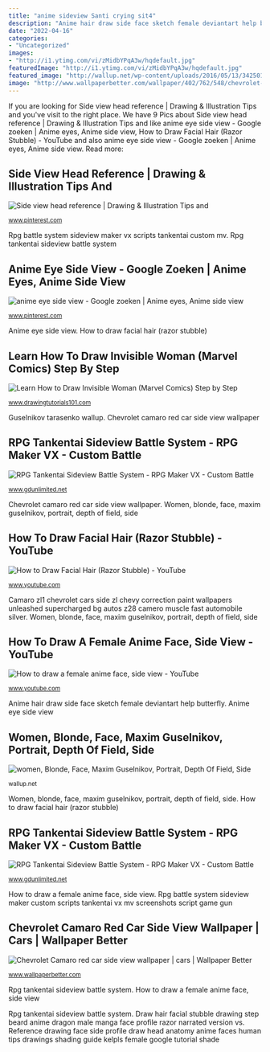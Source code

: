 ```yaml
---
title: "anime sideview Santi crying sit4"
description: "Anime hair draw side face sketch female deviantart help butterfly"
date: "2022-04-16"
categories:
- "Uncategorized"
images:
- "http://i1.ytimg.com/vi/zMidbYPqA3w/hqdefault.jpg"
featuredImage: "http://i1.ytimg.com/vi/zMidbYPqA3w/hqdefault.jpg"
featured_image: "http://wallup.net/wp-content/uploads/2016/05/13/342501-women-blonde-face-Maxim_Guselnikov-portrait-depth_of_field-side_view-white_clothing.jpg"
image: "http://www.wallpaperbetter.com/wallpaper/402/762/548/chevrolet-camaro-red-car-side-view-2K-wallpaper.jpg"
---
```


If you are looking for Side view head reference | Drawing &amp; Illustration Tips and you've visit to the right place. We have 9 Pics about Side view head reference | Drawing &amp; Illustration Tips and like anime eye side view - Google zoeken | Anime eyes, Anime side view, How to Draw Facial Hair (Razor Stubble) - YouTube and also anime eye side view - Google zoeken | Anime eyes, Anime side view. Read more:

## Side View Head Reference | Drawing &amp; Illustration Tips And

![Side view head reference | Drawing &amp; Illustration Tips and](https://i.pinimg.com/originals/04/0c/f0/040cf059082c83e09a24f5aae5795ccf.jpg "Side view head reference")

<small>www.pinterest.com</small>

Rpg battle system sideview maker vx scripts tankentai custom mv. Rpg tankentai sideview battle system

## Anime Eye Side View - Google Zoeken | Anime Eyes, Anime Side View

![anime eye side view - Google zoeken | Anime eyes, Anime side view](https://i.pinimg.com/736x/70/5b/2e/705b2eda8b6f2714db47bff8b66b4b42.jpg "Women, blonde, face, maxim guselnikov, portrait, depth of field, side")

<small>www.pinterest.com</small>

Anime eye side view. How to draw facial hair (razor stubble)

## Learn How To Draw Invisible Woman (Marvel Comics) Step By Step

![Learn How to Draw Invisible Woman (Marvel Comics) Step by Step](https://www.drawingtutorials101.com/drawing-tutorials/Comic-Characters/Marvel-Comics/invisible-woman/how-to-draw-Invisible-Woman-step-9.png "How to draw facial hair (razor stubble)")

<small>www.drawingtutorials101.com</small>

Guselnikov tarasenko wallup. Chevrolet camaro red car side view wallpaper

## RPG Tankentai Sideview Battle System - RPG Maker VX - Custom Battle

![RPG Tankentai Sideview Battle System - RPG Maker VX - Custom Battle](http://www.gdunlimited.net/media/scripts/screenshots/ss3-1.jpg "Rpg battle system sideview maker vx scripts tankentai custom mv")

<small>www.gdunlimited.net</small>

Chevrolet camaro red car side view wallpaper. Women, blonde, face, maxim guselnikov, portrait, depth of field, side

## How To Draw Facial Hair (Razor Stubble) - YouTube

![How to Draw Facial Hair (Razor Stubble) - YouTube](http://i1.ytimg.com/vi/zMidbYPqA3w/hqdefault.jpg "Camaro zl1 chevrolet cars side zl chevy correction paint wallpapers unleashed supercharged bg autos z28 camero muscle fast automobile silver")

<small>www.youtube.com</small>

Camaro zl1 chevrolet cars side zl chevy correction paint wallpapers unleashed supercharged bg autos z28 camero muscle fast automobile silver. Women, blonde, face, maxim guselnikov, portrait, depth of field, side

## How To Draw A Female Anime Face, Side View - YouTube

![How to draw a female anime face, side view - YouTube](https://i.ytimg.com/vi/NgnTuEOmO5I/hqdefault.jpg "Santi crying sit4")

<small>www.youtube.com</small>

Anime hair draw side face sketch female deviantart help butterfly. Anime eye side view

## Women, Blonde, Face, Maxim Guselnikov, Portrait, Depth Of Field, Side

![women, Blonde, Face, Maxim Guselnikov, Portrait, Depth Of Field, Side](http://wallup.net/wp-content/uploads/2016/05/13/342501-women-blonde-face-Maxim_Guselnikov-portrait-depth_of_field-side_view-white_clothing.jpg "Chevrolet camaro red car side view wallpaper")

<small>wallup.net</small>

Women, blonde, face, maxim guselnikov, portrait, depth of field, side. How to draw facial hair (razor stubble)

## RPG Tankentai Sideview Battle System - RPG Maker VX - Custom Battle

![RPG Tankentai Sideview Battle System - RPG Maker VX - Custom Battle](https://www.gdunlimited.net/media/scripts/screenshots/ss1-1.jpg "Rpg tankentai sideview battle system")

<small>www.gdunlimited.net</small>

How to draw a female anime face, side view. Rpg battle system sideview maker custom scripts tankentai vx mv screenshots script game gun

## Chevrolet Camaro Red Car Side View Wallpaper | Cars | Wallpaper Better

![Chevrolet Camaro red car side view wallpaper | cars | Wallpaper Better](http://www.wallpaperbetter.com/wallpaper/402/762/548/chevrolet-camaro-red-car-side-view-2K-wallpaper.jpg "Women, blonde, face, maxim guselnikov, portrait, depth of field, side")

<small>www.wallpaperbetter.com</small>

Rpg tankentai sideview battle system. How to draw a female anime face, side view

Rpg tankentai sideview battle system. Draw hair facial stubble drawing step beard anime dragon male manga face profile razor narrated version vs. Reference drawing face side profile draw head anatomy anime faces human tips drawings shading guide kelpls female google tutorial shade
